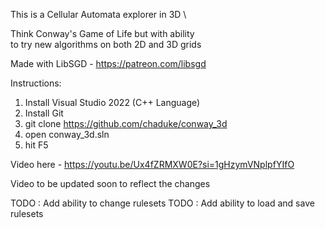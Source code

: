 This is a Cellular Automata explorer in 3D \

Think Conway's Game of Life but with ability\
to try new algorithms on both 2D and 3D grids

Made with LibSGD - https://patreon.com/libsgd

Instructions: 
1) Install Visual Studio 2022 (C++ Language)
2) Install Git
3) git clone https://github.com/chaduke/conway_3d
4) open conway_3d.sln
5) hit F5

Video here - https://youtu.be/Ux4fZRMXW0E?si=1gHzymVNplpfYIfO

Video to be updated soon to reflect the changes

TODO : Add ability to change rulesets
TODO : Add ability to load and save rulesets
